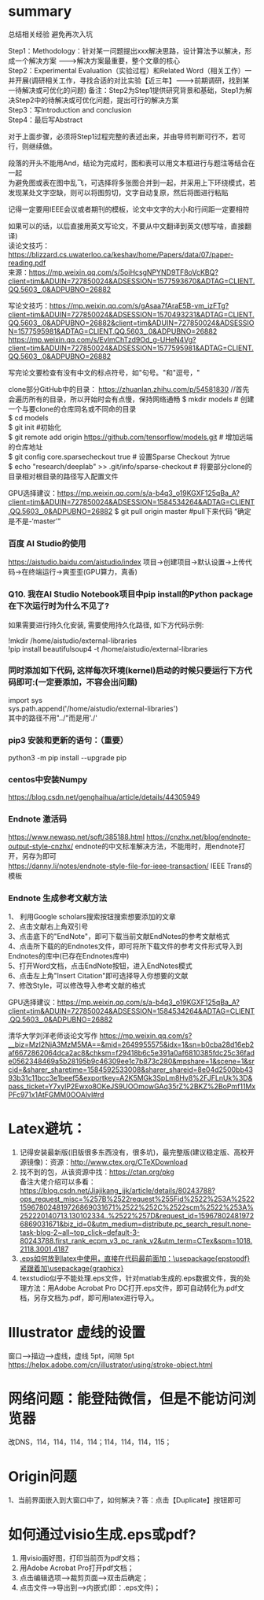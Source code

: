 # summary
总结相关经验
避免再次入坑  

Step1：Methodology：针对某一问题提出xxx解决思路，设计算法予以解决，形成一个解决方案 --->解决方案最重要，整个文章的核心  
Step2：Experimental Evaluation（实验过程）和Related Word（相关工作）一并开展(调研相关工作，寻找合适的对比实验【近三年】--->前期调研，找到某一待解决或可优化的问题)  备注：Step2为Step1提供研究背景和基础，Step1为解决Step2中的待解决或可优化问题，提出可行的解决方案    
Step3：写Introduction and conclusion  
Step4：最后写Abstract

对于上面步骤，必须将Step1过程完整的表述出来，并由导师判断可行不，若可行，则继续做。  

段落的开头不能用And，结论为完成时，图和表可以用文本框进行与题注等结合在一起   
为避免图或表在图中乱飞，可选择将多张图合并到一起，并采用上下环绕模式，若发现某处文字空缺，则可以将图剪切，文字自动复原，然后将图进行粘贴  

记得一定要用IEEE会议或者期刊的模板，论文中文字的大小和行间距一定要相符  

如果可以的话，以后直接用英文写论文，不要从中文翻译到英文(想写啥，直接翻译)  
读论文技巧：https://blizzard.cs.uwaterloo.ca/keshav/home/Papers/data/07/paper-reading.pdf  
来源：https://mp.weixin.qq.com/s/5oiHcsgNPYND9TF8oVcKBQ?client=tim&ADUIN=727850024&ADSESSION=1577593670&ADTAG=CLIENT.QQ.5603_.0&ADPUBNO=26882

写论文技巧：https://mp.weixin.qq.com/s/gAsaa7fAraE5B-vm_izFTg?client=tim&ADUIN=727850024&ADSESSION=1570493231&ADTAG=CLIENT.QQ.5603_.0&ADPUBNO=26882&client=tim&ADUIN=727850024&ADSESSION=1577595981&ADTAG=CLIENT.QQ.5603_.0&ADPUBNO=26882  
https://mp.weixin.qq.com/s/EvlmChTzd9Od_g-UHeN4Vg?client=tim&ADUIN=727850024&ADSESSION=1577595981&ADTAG=CLIENT.QQ.5603_.0&ADPUBNO=26882  

写完论文要检查有没有中文的标点符号，如"句号。"和"逗号，"

clone部分GitHub中的目录： https://zhuanlan.zhihu.com/p/54581830   //首先会遍历所有的目录，所以开始时会有点慢，保持网络通畅
$ mkdir models # 创建一个与要clone的仓库同名或不同命的目录  
$ cd models  
$ git init #初始化  
$ git remote add origin  https://github.com/tensorflow/models.git # 增加远端的仓库地址  
$ git config core.sparsecheckout true # 设置Sparse Checkout 为true   
$ echo "research/deeplab" >> .git/info/sparse-checkout # 将要部分clone的目录相对根目录的路径写入配置文件  

GPU选择建议：https://mp.weixin.qq.com/s/a-b4q3_o19KGXF125qBa_A?client=tim&ADUIN=727850024&ADSESSION=1584534264&ADTAG=CLIENT.QQ.5603_.0&ADPUBNO=26882
$ git pull origin master #pull下来代码  “确定是不是-‘master’”

### 百度 AI Studio的使用
https://aistudio.baidu.com/aistudio/index
项目->创建项目->默认设置->上传代码->在终端运行->爽歪歪(GPU算力，真香)

### Q10. 我在AI Studio Notebook项目中pip install的Python package在下次运行时为什么不见了?  
如果需要进行持久化安装, 需要使用持久化路径, 如下方代码示例:  

!mkdir /home/aistudio/external-libraries  
!pip install beautifulsoup4 -t /home/aistudio/external-libraries  
### 同时添加如下代码, 这样每次环境(kernel)启动的时候只要运行下方代码即可:(一定要添加，不容会出问题)  
import sys  
sys.path.append('/home/aistudio/external-libraries')   
其中的路径不用"../"而是用'./'
### pip3 安装和更新的语句：（重要）  
python3 -m pip install --upgrade pip

### centos中安装Numpy
https://blog.csdn.net/genghaihua/article/details/44305949

### Endnote 激活码
https://www.newasp.net/soft/385188.html
https://cnzhx.net/blog/endnote-output-style-cnzhx/  endnote的中文标准解决方法，不能用时，用endnote打开，另存为即可   
https://danny.li/notes/endnote-style-file-for-ieee-transaction/  IEEE Trans的模板  

### Endnote 生成参考文献方法  
1、 利用Google scholars搜索按钮搜索想要添加的文章  
2、点击文献右上角双引号  
3、点击底下的"EndNote"，即可下载当前文献EndNotes的参考文献格式  
4、点击所下载的的Endnotes文件，即可将所下载文件的参考文件形式导入到Endnotes的库中(已存在Endnotes库中)  
5、打开Word文档，点击EndNote按钮，进入EndNotes模式  
6、点击左上角"Insert Citation"即可选择导入你想要的文献  
7、修改Style，可以修改导入参考文献的格式  



GPU选择建议：https://mp.weixin.qq.com/s/a-b4q3_o19KGXF125qBa_A?client=tim&ADUIN=727850024&ADSESSION=1584534264&ADTAG=CLIENT.QQ.5603_.0&ADPUBNO=26882  

清华大学刘洋老师谈论文写作
https://mp.weixin.qq.com/s?__biz=MzI2NjA3MzM5MA==&mid=2649955575&idx=1&sn=b0cba28d16eb2af6672862064dca2ac8&chksm=f29418b6c5e391a0af6810385fdc25c36fade0562348469a5b28195b9c46309ee1c7b873c280&mpshare=1&scene=1&srcid=&sharer_sharetime=1584592533008&sharer_shareid=8e04d2500bb4393b31c11bcc3e1beef5&exportkey=A2K5MGk3SpLm8Hv8%2FJFLnUk%3D&pass_ticket=Y7xylP2Ewxo8OKeJS9UOOmowGAq35rZ%2BKZ%2BoPmf11MxPFc971x1AtFGMM0OOAlvI#rd


# Latex避坑： 
1. 记得安装最新版(旧版很多东西没有，很多坑)，最完整版(建议稳定版、高校开源镜像)：资源：http://www.ctex.org/CTeXDownload  
2. 找不到的包，从该资源中找：https://ctan.org/pkg  
备注大佬介绍可以多看：https://blog.csdn.net/Jiajikang_jjk/article/details/80243788?ops_request_misc=%257B%2522request%255Fid%2522%253A%2522159678024819726869031671%2522%252C%2522scm%2522%253A%252220140713.130102334..%2522%257D&request_id=159678024819726869031671&biz_id=0&utm_medium=distribute.pc_search_result.none-task-blog-2~all~top_click~default-3-80243788.first_rank_ecpm_v3_pc_rank_v2&utm_term=CTex&spm=1018.2118.3001.4187
3. [.eps如何放到latex中使用，直接在代码最前面加：\usepackage{epstopdf}紧跟着加\usepackage{graphicx}](https://tex.stackexchange.com/questions/29664/latex-error-unknown-graphics-extension-eps)
4. texstudio似乎不能处理.eps文件，针对matlab生成的.eps数据文件，我的处理方法：用Adobe Acrobat Pro DC打开.eps文件，即可自动转化为.pdf文档，另存文档为.pdf，即可用latex进行导入。


# Illustrator 虚线的设置
窗口-->描边-->虚线，虚线 5pt，间隙 5pt
https://helpx.adobe.com/cn/illustrator/using/stroke-object.html

# 网络问题：能登陆微信，但是不能访问浏览器
改DNS，114，114，114，114；114，114，114，115；

# Origin问题
1、当前界面嵌入到大窗口中了，如何解决？答：点击【Duplicate】按钮即可


# 如何通过visio生成.eps或pdf?
1. 用visio画好图，打印当前页为pdf文档；
2. 用Adobe Acrobat Pro打开pdf文档；
3. 点击编辑选项-->裁剪页面-->双击后确定；
4. 点击文件-->导出到-->内嵌式(即：.eps文件)；
